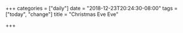 +++
categories = ["daily"]
date = "2018-12-23T20:24:30-08:00"
tags = ["today", "change"]
title = "Christmas Eve Eve"

+++
